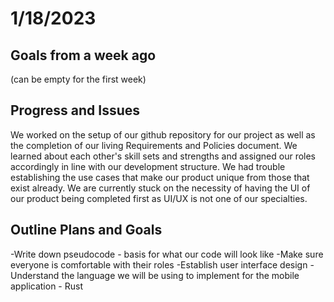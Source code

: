 # 1/18/2023
## Goals from a week ago
(can be empty for the first week)


## Progress and Issues 
We worked on the setup of our github repository for our project as well as the completion of our living Requirements and Policies document. We learned about each other's skill sets and strengths and assigned our roles accordingly in line with our development structure. We had trouble establishing the use cases that make our product unique from those that exist already. We are currently stuck on the necessity of having the UI of our product being completed first as UI/UX is not one of our specialties. 

## Outline Plans and Goals
-Write down pseudocode - basis for what our code will look like
-Make sure everyone is comfortable with their roles
-Establish user interface design 
-Understand the language we will be using to implement for the mobile application - Rust

